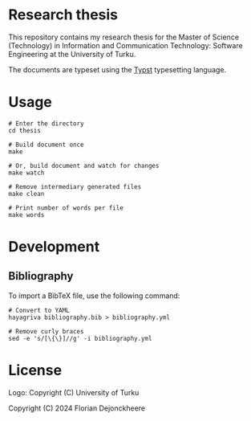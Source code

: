 # Research thesis

This repository contains my research thesis for the Master of Science (Technology) in Information and Communication Technology: Software Engineering at the University of Turku.

The documents are typeset using the [Typst](https://typst.app/home) typesetting language.

# Usage

```
# Enter the directory
cd thesis

# Build document once
make

# Or, build document and watch for changes
make watch

# Remove intermediary generated files
make clean

# Print number of words per file
make words
```

# Development

## Bibliography

To import a BibTeX file, use the following command:

```
# Convert to YAML
hayagriva bibliography.bib > bibliography.yml

# Remove curly braces
sed -e 's/[\{\}]//g' -i bibliography.yml
```

# License

Logo: Copyright (C) University of Turku

Copyright (C) 2024 Florian Dejonckheere
